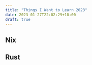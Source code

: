 ```yaml
---
title: "Things I Want to Learn 2023"
date: 2023-01-27T22:02:29+10:00
draft: true
---
```


## Nix


## Rust

